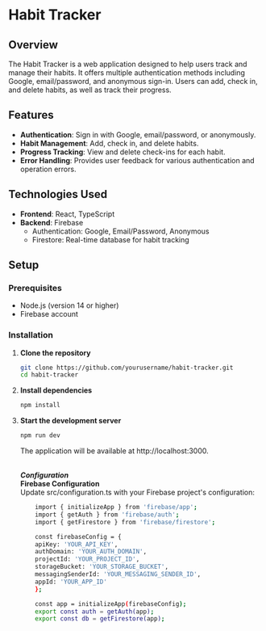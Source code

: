 # Habit Tracker

## Overview

The Habit Tracker is a web application designed to help users track and manage their habits. It offers multiple authentication methods including Google, email/password, and anonymous sign-in. Users can add, check in, and delete habits, as well as track their progress.

## Features

- **Authentication**: Sign in with Google, email/password, or anonymously.
- **Habit Management**: Add, check in, and delete habits.
- **Progress Tracking**: View and delete check-ins for each habit.
- **Error Handling**: Provides user feedback for various authentication and operation errors.

## Technologies Used

- **Frontend**: React, TypeScript
- **Backend**: Firebase
  - Authentication: Google, Email/Password, Anonymous
  - Firestore: Real-time database for habit tracking

## Setup

### Prerequisites

- Node.js (version 14 or higher)
- Firebase account

### Installation

1. **Clone the repository**

   ```bash
   git clone https://github.com/yourusername/habit-tracker.git
   cd habit-tracker
   ```
2. **Install dependencies**
    ```bash
    npm install
    ```
3. **Start the development server**
    ```bash
    npm run dev
    ```
    The application will be available at http://localhost:3000.
    
    <br/>***Configuration***<br/>
    **Firebase Configuration**
    <br/>
    Update src/configuration.ts with your Firebase project's configuration:
    ```bash
        import { initializeApp } from 'firebase/app';
        import { getAuth } from 'firebase/auth';
        import { getFirestore } from 'firebase/firestore';

        const firebaseConfig = {
        apiKey: 'YOUR_API_KEY',
        authDomain: 'YOUR_AUTH_DOMAIN',
        projectId: 'YOUR_PROJECT_ID',
        storageBucket: 'YOUR_STORAGE_BUCKET',
        messagingSenderId: 'YOUR_MESSAGING_SENDER_ID',
        appId: 'YOUR_APP_ID'
        };

        const app = initializeApp(firebaseConfig);
        export const auth = getAuth(app);
        export const db = getFirestore(app);

    ```
